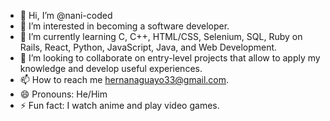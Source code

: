 - 👋 Hi, I’m @nani-coded
- 👀 I’m interested in becoming a software developer.
- 🌱 I’m currently learning C, C++, HTML/CSS, Selenium, SQL, Ruby on Rails, React, Python, JavaScript, Java, and Web Development.
- 💞️ I’m looking to collaborate on entry-level projects that allow to apply my knowledge and develop useful experiences.
- 📫 How to reach me hernanaguayo33@gmail.com.
- 😄 Pronouns: He/Him
- ⚡ Fun fact: I watch anime and play video games.

<!---
nani-coded/nani-coded is a ✨ special ✨ repository because its `README.md` (this file) appears on your GitHub profile.
You can click the Preview link to take a look at your changes.
--->
